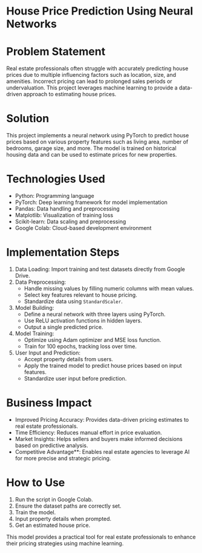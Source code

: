 # House Price Prediction Using Neural Networks

# Problem Statement
Real estate professionals often struggle with accurately predicting house prices due to multiple influencing factors such as location, size, and amenities. Incorrect pricing can lead to prolonged sales periods or undervaluation. This project leverages machine learning to provide a data-driven approach to estimating house prices.

# Solution
This project implements a neural network using PyTorch to predict house prices based on various property features such as living area, number of bedrooms, garage size, and more. The model is trained on historical housing data and can be used to estimate prices for new properties.

# Technologies Used
- Python: Programming language
- PyTorch: Deep learning framework for model implementation
- Pandas: Data handling and preprocessing
- Matplotlib: Visualization of training loss
- Scikit-learn: Data scaling and preprocessing
- Google Colab: Cloud-based development environment

# Implementation Steps
1. Data Loading: Import training and test datasets directly from Google Drive.
2. Data Preprocessing:
   - Handle missing values by filling numeric columns with mean values.
   - Select key features relevant to house pricing.
   - Standardize data using `StandardScaler`.
3. Model Building:
   - Define a neural network with three layers using PyTorch.
   - Use ReLU activation functions in hidden layers.
   - Output a single predicted price.
4. Model Training:
   - Optimize using Adam optimizer and MSE loss function.
   - Train for 100 epochs, tracking loss over time.
5. User Input and Prediction:
   - Accept property details from users.
   - Apply the trained model to predict house prices based on input features.
   - Standardize user input before prediction.

# Business Impact
- Improved Pricing Accuracy: Provides data-driven pricing estimates to real estate professionals.
- Time Efficiency: Reduces manual effort in price evaluation.
- Market Insights: Helps sellers and buyers make informed decisions based on predictive analysis.
- Competitive Advantage**: Enables real estate agencies to leverage AI for more precise and strategic pricing.

# How to Use
1. Run the script in Google Colab.
2. Ensure the dataset paths are correctly set.
3. Train the model.
4. Input property details when prompted.
5. Get an estimated house price.

This model provides a practical tool for real estate professionals to enhance their pricing strategies using machine learning.

